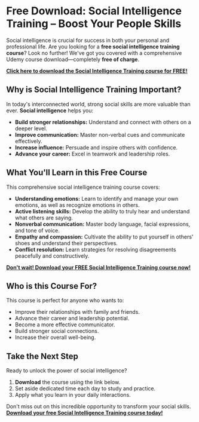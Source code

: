 # Free Download: Social Intelligence Training – Boost Your People Skills

Social intelligence is crucial for success in both your personal and professional life. Are you looking for a **free social intelligence training course**? Look no further! We've got you covered with a comprehensive Udemy course download—completely **free of charge**.

[**Click here to download the Social Intelligence Training course for FREE!**](https://udemywork.com/social-intelligence-training)

## Why is Social Intelligence Training Important?

In today's interconnected world, strong social skills are more valuable than ever. **Social intelligence** helps you:

*   **Build stronger relationships:** Understand and connect with others on a deeper level.
*   **Improve communication:** Master non-verbal cues and communicate effectively.
*   **Increase influence:** Persuade and inspire others with confidence.
*   **Advance your career:** Excel in teamwork and leadership roles.

## What You'll Learn in this Free Course

This comprehensive social intelligence training course covers:

*   **Understanding emotions:** Learn to identify and manage your own emotions, as well as recognize emotions in others.
*   **Active listening skills:** Develop the ability to truly hear and understand what others are saying.
*   **Nonverbal communication:** Master body language, facial expressions, and tone of voice.
*   **Empathy and compassion:** Cultivate the ability to put yourself in others' shoes and understand their perspectives.
*   **Conflict resolution:** Learn strategies for resolving disagreements peacefully and constructively.

[**Don't wait! Download your FREE Social Intelligence Training course now!**](https://udemywork.com/social-intelligence-training)

## Who is this Course For?

This course is perfect for anyone who wants to:

*   Improve their relationships with family and friends.
*   Advance their career and leadership potential.
*   Become a more effective communicator.
*   Build stronger social connections.
*   Increase their overall well-being.

## Take the Next Step

Ready to unlock the power of social intelligence?

1.  **Download** the course using the link below.
2.  Set aside dedicated time each day to study and practice.
3.  Apply what you learn in your daily interactions.

Don't miss out on this incredible opportunity to transform your social skills. **[Download your free Social Intelligence Training course today!](https://udemywork.com/social-intelligence-training)**

